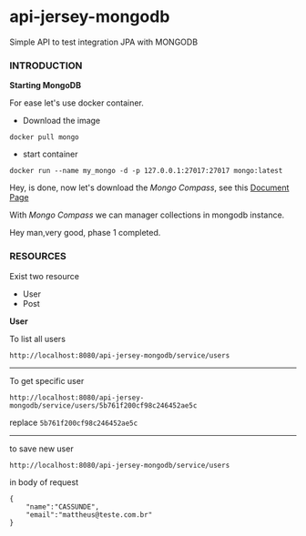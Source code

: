 # api-jersey-mongodb

Simple API to test integration JPA with MONGODB

### INTRODUCTION

**Starting MongoDB**

For ease let's use docker container.

-	Download the image

```
docker pull mongo

```

-	start container 

```
docker run --name my_mongo -d -p 127.0.0.1:27017:27017 mongo:latest

```

Hey, is done, now let's download the *Mongo Compass*, see this [Document Page](https://docs.mongodb.com/compass/master/install/#install-on-ubuntu)

With *Mongo Compass* we can manager collections in mongodb instance.

Hey man,very good, phase 1 completed.

### RESOURCES

Exist two resource 

- User
- Post

**User**

To list all users

```
http://localhost:8080/api-jersey-mongodb/service/users
```

---

To get specific user

```
http://localhost:8080/api-jersey-mongodb/service/users/5b761f200cf98c246452ae5c
```

replace `5b761f200cf98c246452ae5c` 

---

to save new user

```
http://localhost:8080/api-jersey-mongodb/service/users
```

in body of request 

```
{
	"name":"CASSUNDE",
	"email":"mattheus@teste.com.br"
}
```
